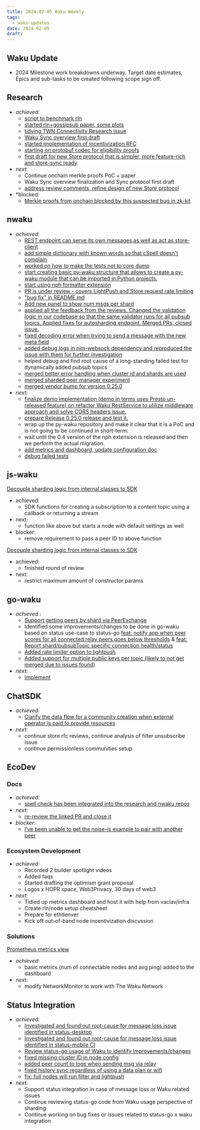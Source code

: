 ```yaml
---
title: 2024-02-05 Waku Weekly
tags:
  - waku-updates
date: 2024-02-05
draft:
---
```


## Waku Update
- 2024 Milestone work breakdowns underway. Target date estimates, Epics and sub-tasks to be created following scope sign off.
## Research
- *achieved*:
	- [script to benchmark rln](https://github.com/waku-org/nwaku/compare/master...benchmark-rln) 
	- [started rln+gossipsub paper, some plots](https://github.com/waku-org/research/pull/82)
	- [tidying TWN Connectivity Research issue](https://github.com/waku-org/research/issues/74)
	- [Waku Sync overview first draft](https://github.com/waku-org/research/issues/80)
	- [started implementation of incentivization RFC](https://github.com/vacp2p/rfc/pull/642) 
	- [starting on protobuf codec for eligibility proofs](https://github.com/waku-org/nwaku/issues/1961)
	- [first draft for new Store protocol that is simpler, more feature-rich and store-sync ready](https://github.com/waku-org/research/issues/81)
- *next*: 
	- Continue onchain merkle proofs PoC + paper
	- Waku Sync overview finalization and Sync protocol first draft
	- [address review comments, refine design of new Store protocol](https://github.com/waku-org/research/issues/81)
- *blocked: 
	- [Merkle proofs from onchain blocked by this suspected bug in zk-kit](https://github.com/privacy-scaling-explorations/zk-kit/pull/135)
## nwaku
- *achieved:*
	- [REST endpoint can serve its own messages as well as act as store-client](https://github.com/waku-org/nwaku/issues/2196)
	- [add simple dictionary with known words so that cSpell doesn't complain](https://github.com/waku-org/docs.waku.org/pull/157#issuecomment-1909149371)
	- [worked on how to make the tests not to core dump](https://github.com/waku-org/nwaku/issues/2271)
	- [start creating basic py-waku structure that allows to create a py-waku module that can be imported in Python projects.](https://github.com/waku-org/nwaku/issues/1332)
	- [start using nph formatter extension](https://github.com/waku-org/nwaku/pull/2396)
	- [PR is under review - covers LightPush and Store request rate limiting](https://github.com/waku-org/nwaku/issues/2032)
	- ["bug fix" in README.md](https://github.com/waku-org/nwaku-compose/pull/44)
	- [Add new panel to show num msgs per shard](https://github.com/waku-org/nwaku-compose/pull/43)
	- [applied all the feedback from the reviews. Changed the validation logic in our codebase so that the same validator runs for all pubsub topics. Applied fixes for autosharding endpoint. Merged PRs, closed issue.](https://github.com/waku-org/nwaku/issues/2284)
	- [fixed decoding error when trying to send a message with the new meta field](https://github.com/waku-org/nwaku/issues/2214)
	- [added debug logs in nim-websock dependency and reproduced the issue with them for further investigation](https://github.com/waku-org/nwaku/issues/2245)
	- helped debug and find root cause of a long-standing failed test for dynamically added pubsub topics
	- [merged better error handling when cluster id and shards are used](https://github.com/waku-org/nwaku/pull/2368)
	- [merged sharded peer manager experiment](https://github.com/waku-org/nwaku/pull/2332)
	- [merged vendor bump for version 0.25.0](https://github.com/waku-org/nwaku/pull/2352)
- *next*:
	- [finalize demo implementation (demo in terms uses Presto un-released feature) on refactor Waku RestService to utilize middleware approach and solve CORS headers issue.](https://github.com/waku-org/nwaku/issues/2223)
	- [prepare Release 0.25.0 release and test it.](https://github.com/waku-org/py-waku)
	- wrap up the py-waku repository and make it clear that it is a PoC and is not going to be continued in short-term.
	- wait until the 0.4 version of the nph extension is released and then we perform the actual migration.
	- [add metrics and dashboard, update configuration doc](https://github.com/waku-org/nwaku/issues/2032)
	- [debug failed tests](https://github.com/waku-org/nwaku/issues/2214)
## js-waku
[Decouple sharding logic from internal classes to SDK](https://github.com/waku-org/js-waku/issues/1764)
- achieved: 
	- SDK functions for creating a subscription to a content topic using a callback or returning a stream
- next: 
	- function like above but starts a node with default settings as well
- blocker: 
	- remove requirement to pass a peer ID to above function

[Decouple sharding logic from internal classes to SDK](https://github.com/waku-org/js-waku/issues/1808)
- achieved: 
	- finished round of review
- next: 
	- restrict maximum amount of constructor params
## go-waku
- _achieved_ :
	- [Support getting peers by shard via PeerExchange](https://github.com/waku-org/go-waku/issues/839)
	- Identified some improvements/changes to be done in go-waku based on status use-case to status-go [feat: notify app when peer scores for all connected relay peers goes below thresholds](https://github.com/waku-org/go-waku/issues/1017) & [feat: Report shard/pubsubTopic specific connection health/status](https://github.com/waku-org/go-waku/issues/1021)
	- [Added rate limiter option to lightpush](https://github.com/waku-org/go-waku/pull/1024)
	- [Added support for multiple public keys per topic (likely to not get merged due to issues found)](https://github.com/waku-org/go-waku/pull/1025)
- _next_:
	- [Implement](https://github.com/waku-org/go-waku/issues/1017)
## ChatSDK
- *achieved:*
	- [Clarify the data flow for a community creation when external operator is paid to provide resources](https://github.com/status-im/status-go/issues/4366)
- *next:*
	- continue store rfc reviews, continue analysis of filter unsubscribe issue
	- continue permissionless communities setup
## EcoDev
### Docs
- *achieved*: 
	- [spell check has been integrated into the research and nwaku repos](https://github.com/waku-org/docs.waku.org/issues/155) 
- *next*: 
	- [re-review the linked PR and close it](https://github.com/waku-org/docs.waku.org/issues/125)
- *blocker*: 
	- [I’ve been unable to get the noise-js example to pair with another peer](https://github.com/waku-org/examples.waku.org/tree/master/examples/noise-js)
### Ecosystem Development
- *achieved*: 
	- Recorded 2  builder spotlight videos
	- Added faqs
	- Started drafting the optimism grant proposal
	- Logos x HOPR space, Web3Privacy, 30 days of web3
- *next*: 
	- Tidied up metrics dashboard and host it with help from vaclav/infra
	- Create rln/node setup cheatsheet
	- Prepare for ethdenver
	- Kick off out-of-band node incentivization discussion
### Solutions
[Prometheus metrics view](https://github.com/waku-org/metrics.waku.org/issues/3)
- *achieved*: 
	- basic metrics (num of connectable nodes and avg ping) added to the dashboard
- next: 
	- modify NetworkMonitor to work with The Waku Network
## Status Integration
- _achieved_:
	- [Investigated and found out root-cause for message loss issue identified in status-desktop](https://github.com/status-im/status-go/issues/4660)
	- [Investigated and found out root-cause for message loss issue identified in status-mobile CI](https://github.com/status-im/status-go/issues/4659)
	- [Review status-go usage of Waku to identify improvements/changes](https://github.com/status-im/status-go/issues/4662)
	- [fixed missing cluster ID in node config](https://github.com/status-im/status-desktop/pull/13364)
	- [added peer count to logs when sending msg via relay](https://github.com/status-im/status-go/pull/4648)
	- [fixed history sync regardless of using a data plan or wifi](https://github.com/status-im/status-mobile/pull/18688)
	- [fix: full nodes will run filter and lightpush](https://github.com/status-im/status-go/pull/4655)
- _next_:
	- Support status integration in case of message loss or Waku related issues
	- Continue reviewing status-go code from Waku usage perspective of sharding
	- Continue working on bug fixes or issues related to status-go x waku integration
